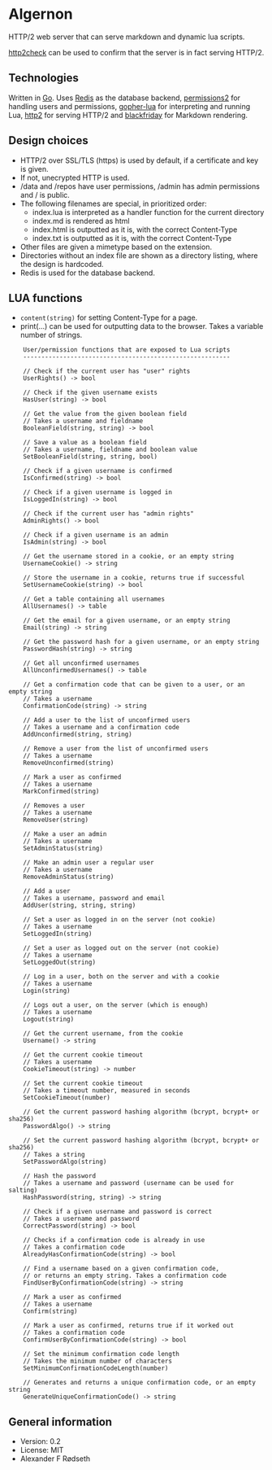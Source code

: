 # Algernon

HTTP/2 web server that can serve markdown and dynamic lua scripts.

[http2check](https://github.com/xyproto/http2check) can be used to confirm that the server is in fact serving HTTP/2.

Technologies
------------

Written in [Go](https://golang.org). Uses [Redis](https://redis.io) as the database backend, [permissions2](https://github.com/xyproto/permissions2) for handling users and permissions, [gopher-lua](https://github.com/yuin/gopher-lua) for interpreting and running Lua, [http2](https://github.com/bradfitz/http2) for serving HTTP/2 and [blackfriday](https://github.com/russross/blackfriday) for Markdown rendering.

Design choices
--------------
* HTTP/2 over SSL/TLS (https) is used by default, if a certificate and key is given.
* If not, unecrypted HTTP is used.
* /data and /repos have user permissions, /admin has admin permissions and / is public.
* The following filenames are special, in prioritized order:
    * index.lua is interpreted as a handler function for the current directory
    * index.md is rendered as html
    * index.html is outputted as it is, with the correct Content-Type
    * index.txt is outputted as it is, with the correct Content-Type
* Other files are given a mimetype based on the extension.
* Directories without an index file are shown as a directory listing, where the design is hardcoded.
* Redis is used for the database backend.

LUA functions
-------------
* `content(string)` for setting Content-Type for a page.
* print(...) can be used for outputting data to the browser. Takes a variable number of strings.

~~~
    User/permission functions that are exposed to Lua scripts
    ---------------------------------------------------------

	// Check if the current user has "user" rights
	UserRights() -> bool

	// Check if the given username exists
	HasUser(string) -> bool

	// Get the value from the given boolean field
	// Takes a username and fieldname
	BooleanField(string, string) -> bool

	// Save a value as a boolean field
	// Takes a username, fieldname and boolean value
	SetBooleanField(string, string, bool)

	// Check if a given username is confirmed
	IsConfirmed(string) -> bool

	// Check if a given username is logged in
	IsLoggedIn(string) -> bool

	// Check if the current user has "admin rights"
	AdminRights() -> bool

	// Check if a given username is an admin
	IsAdmin(string) -> bool

	// Get the username stored in a cookie, or an empty string
	UsernameCookie() -> string

	// Store the username in a cookie, returns true if successful
	SetUsernameCookie(string) -> bool

    // Get a table containing all usernames
	AllUsernames() -> table

	// Get the email for a given username, or an empty string
	Email(string) -> string

	// Get the password hash for a given username, or an empty string
	PasswordHash(string) -> string

	// Get all unconfirmed usernames
	AllUnconfirmedUsernames() -> table

	// Get a confirmation code that can be given to a user, or an empty string
	// Takes a username
	ConfirmationCode(string) -> string

	// Add a user to the list of unconfirmed users
	// Takes a username and a confirmation code
	AddUnconfirmed(string, string)

	// Remove a user from the list of unconfirmed users
	// Takes a username
	RemoveUnconfirmed(string)

	// Mark a user as confirmed
	// Takes a username
	MarkConfirmed(string)

	// Removes a user
	// Takes a username
	RemoveUser(string)

	// Make a user an admin
	// Takes a username
	SetAdminStatus(string)

	// Make an admin user a regular user
	// Takes a username
	RemoveAdminStatus(string)

	// Add a user
	// Takes a username, password and email
	AddUser(string, string, string)

	// Set a user as logged in on the server (not cookie)
	// Takes a username
	SetLoggedIn(string)

	// Set a user as logged out on the server (not cookie)
	// Takes a username
	SetLoggedOut(string)

	// Log in a user, both on the server and with a cookie
	// Takes a username
	Login(string)

	// Logs out a user, on the server (which is enough)
	// Takes a username
	Logout(string)

	// Get the current username, from the cookie
	Username() -> string

	// Get the current cookie timeout
	// Takes a username
	CookieTimeout(string) -> number

	// Set the current cookie timeout
	// Takes a timeout number, measured in seconds
	SetCookieTimeout(number)

	// Get the current password hashing algorithm (bcrypt, bcrypt+ or sha256)
	PasswordAlgo() -> string

	// Set the current password hashing algorithm (bcrypt, bcrypt+ or sha256)
	// Takes a string
	SetPasswordAlgo(string)

	// Hash the password
	// Takes a username and password (username can be used for salting)
	HashPassword(string, string) -> string

	// Check if a given username and password is correct
	// Takes a username and password
	CorrectPassword(string) -> bool

	// Checks if a confirmation code is already in use
	// Takes a confirmation code
	AlreadyHasConfirmationCode(string) -> bool

	// Find a username based on a given confirmation code,
    // or returns an empty string. Takes a confirmation code
	FindUserByConfirmationCode(string) -> string

	// Mark a user as confirmed
	// Takes a username
	Confirm(string)

	// Mark a user as confirmed, returns true if it worked out
	// Takes a confirmation code
	ConfirmUserByConfirmationCode(string) -> bool

	// Set the minimum confirmation code length
	// Takes the minimum number of characters
	SetMinimumConfirmationCodeLength(number)

	// Generates and returns a unique confirmation code, or an empty string
    GenerateUniqueConfirmationCode() -> string
~~~

General information
-------------------

* Version: 0.2
* License: MIT
* Alexander F Rødseth

